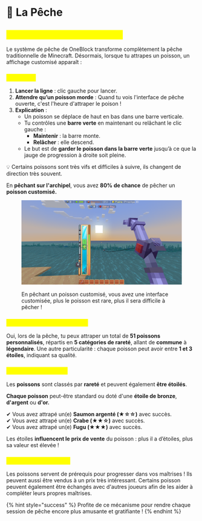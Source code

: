 # 🎣 La Pêche



## <mark style="color:yellow;">E</mark><mark style="color:yellow;">**n quoi consiste ce système ?**</mark> <a href="#en-quoi-consiste-ce-systeme" id="en-quoi-consiste-ce-systeme"></a>

Le système de pêche de OneBlock transforme complètement la pêche traditionnelle de Minecraft. Désormais, lorsque tu attrapes un poisson, un affichage customisé apparaît :

### <mark style="color:yellow;">Affichage</mark> <a href="#affichage" id="affichage"></a>

1. **Lancer la ligne** : clic gauche pour lancer.
2. **Attendre qu’un poisson morde** : Quand tu vois l'interface de pêche ouverte, c'est l'heure d'attraper le poison !
3. **Explication** :
   * Un poisson se déplace de haut en bas dans une barre verticale.
   * Tu contrôles une **barre verte** en maintenant ou relâchant le clic gauche :
     * **Maintenir** : la barre monte.
     * **Relâcher** : elle descend.
   * Le but est de **garder le poisson dans la barre verte** jusqu’à ce que la jauge de progression à droite soit pleine.

:bulb: Certains poissons sont très vifs et difficiles à suivre, ils changent de direction très souvent.

En **pêchant sur l'archipel**, vous avez **80% de chance** de pêcher un **poisson customisé.**

<figure><img src="../.gitbook/assets/2025-05-09_13.47.29.png" alt=""><figcaption><p>En pêchant un poisson customisé, vous avez une interface customisée, plus le poisson est rare, plus il sera difficile à pêcher !</p></figcaption></figure>

### <mark style="color:yellow;">D</mark><mark style="color:yellow;">**es poissons customisés ?**</mark> <a href="#des-poissons-customises" id="des-poissons-customises"></a>

Oui, lors de la pêche, tu peux attraper un total de **51 poissons personnalisés**, répartis en **5 catégories de rareté**, allant de **commune** à **légendaire**. Une autre particularité : chaque poisson peut avoir entre **1 et 3 étoiles**, indiquant sa qualité.

### <mark style="color:yellow;">Les poissons étoiles</mark>

Les **poissons** sont classés par **rareté** et peuvent également **être étoilés**.

**Chaque poisson** peut-être standard ou doté d'une **étoile de bronze**, **d'argent** ou **d'or.**

✔ Vous avez attrapé un(e) **Saumon argenté (★☆☆)** avec succès.\
✔ Vous avez attrapé un(e) **Crabe (★★☆)** avec succès.\
✔ Vous avez attrapé un(e) **Fugu (★★★)** avec succès.

Les étoiles **influencent le prix de vente** du poisson : plus il a d’étoiles, plus sa valeur est élevée !

### <mark style="color:yellow;">U</mark><mark style="color:yellow;">**tilité des poissons ?**</mark>

Les poissons servent de prérequis pour progresser dans vos maîtrises ! Ils peuvent aussi être vendus à un prix très intéressant. Certains poisson peuvent également être échangés avec d'autres joueurs afin de les aider à compléter leurs propres maîtrises.

{% hint style="success" %}
Profite de ce mécanisme pour rendre chaque session de pêche encore plus amusante et gratifiante !
{% endhint %}
